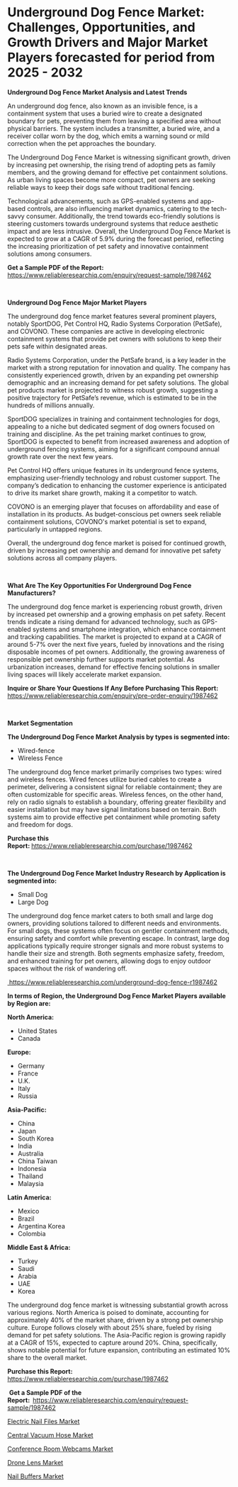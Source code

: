 <p><h1>Underground Dog Fence Market: Challenges, Opportunities, and Growth Drivers and Major Market Players forecasted for period from 2025 - 2032</h1></p><p><strong>Underground Dog Fence Market Analysis and Latest Trends</strong></p>
<p><p>An underground dog fence, also known as an invisible fence, is a containment system that uses a buried wire to create a designated boundary for pets, preventing them from leaving a specified area without physical barriers. The system includes a transmitter, a buried wire, and a receiver collar worn by the dog, which emits a warning sound or mild correction when the pet approaches the boundary.</p><p>The Underground Dog Fence Market is witnessing significant growth, driven by increasing pet ownership, the rising trend of adopting pets as family members, and the growing demand for effective pet containment solutions. As urban living spaces become more compact, pet owners are seeking reliable ways to keep their dogs safe without traditional fencing. </p><p>Technological advancements, such as GPS-enabled systems and app-based controls, are also influencing market dynamics, catering to the tech-savvy consumer. Additionally, the trend towards eco-friendly solutions is steering customers towards underground systems that reduce aesthetic impact and are less intrusive. Overall, the Underground Dog Fence Market is expected to grow at a CAGR of 5.9% during the forecast period, reflecting the increasing prioritization of pet safety and innovative containment solutions among consumers.</p></p>
<p><strong>Get a Sample PDF of the Report:&nbsp;</strong> <a href="https://www.reliableresearchiq.com/enquiry/request-sample/1987462?utm_campaign=1088&utm_medium=2&utm_source=Github&utm_content=ia&utm_term=08022025&utm_id=underground-dog-fence">https://www.reliableresearchiq.com/enquiry/request-sample/1987462</a></p>
<p>&nbsp;</p>
<p><strong>Underground Dog Fence Major Market Players</strong></p>
<p><p>The underground dog fence market features several prominent players, notably SportDOG, Pet Control HQ, Radio Systems Corporation (PetSafe), and COVONO. These companies are active in developing electronic containment systems that provide pet owners with solutions to keep their pets safe within designated areas.</p><p>Radio Systems Corporation, under the PetSafe brand, is a key leader in the market with a strong reputation for innovation and quality. The company has consistently experienced growth, driven by an expanding pet ownership demographic and an increasing demand for pet safety solutions. The global pet products market is projected to witness robust growth, suggesting a positive trajectory for PetSafe’s revenue, which is estimated to be in the hundreds of millions annually.</p><p>SportDOG specializes in training and containment technologies for dogs, appealing to a niche but dedicated segment of dog owners focused on training and discipline. As the pet training market continues to grow, SportDOG is expected to benefit from increased awareness and adoption of underground fencing systems, aiming for a significant compound annual growth rate over the next few years.</p><p>Pet Control HQ offers unique features in its underground fence systems, emphasizing user-friendly technology and robust customer support. The company’s dedication to enhancing the customer experience is anticipated to drive its market share growth, making it a competitor to watch.</p><p>COVONO is an emerging player that focuses on affordability and ease of installation in its products. As budget-conscious pet owners seek reliable containment solutions, COVONO's market potential is set to expand, particularly in untapped regions.</p><p>Overall, the underground dog fence market is poised for continued growth, driven by increasing pet ownership and demand for innovative pet safety solutions across all company players.</p></p>
<p>&nbsp;</p>
<p><strong>What Are The Key Opportunities For Underground Dog Fence Manufacturers?</strong></p>
<p><p>The underground dog fence market is experiencing robust growth, driven by increased pet ownership and a growing emphasis on pet safety. Recent trends indicate a rising demand for advanced technology, such as GPS-enabled systems and smartphone integration, which enhance containment and tracking capabilities. The market is projected to expand at a CAGR of around 5-7% over the next five years, fueled by innovations and the rising disposable incomes of pet owners. Additionally, the growing awareness of responsible pet ownership further supports market potential. As urbanization increases, demand for effective fencing solutions in smaller living spaces will likely accelerate market expansion.</p></p>
<p><strong>Inquire or Share Your Questions If Any Before Purchasing This Report:</strong> <a href="https://www.reliableresearchiq.com/enquiry/pre-order-enquiry/1987462?utm_campaign=1088&utm_medium=2&utm_source=Github&utm_content=ia&utm_term=08022025&utm_id=underground-dog-fence">https://www.reliableresearchiq.com/enquiry/pre-order-enquiry/1987462</a></p>
<p>&nbsp;</p>
<p><strong>Market Segmentation</strong></p>
<p><strong>The Underground Dog Fence Market Analysis by types is segmented into:</strong></p>
<p><ul><li>Wired-fence</li><li>Wireless Fence</li></ul></p>
<p><p>The underground dog fence market primarily comprises two types: wired and wireless fences. Wired fences utilize buried cables to create a perimeter, delivering a consistent signal for reliable containment; they are often customizable for specific areas. Wireless fences, on the other hand, rely on radio signals to establish a boundary, offering greater flexibility and easier installation but may have signal limitations based on terrain. Both systems aim to provide effective pet containment while promoting safety and freedom for dogs.</p></p>
<p><strong>Purchase this Report:&nbsp;</strong><a href="https://www.reliableresearchiq.com/purchase/1987462?utm_campaign=1088&utm_medium=2&utm_source=Github&utm_content=ia&utm_term=08022025&utm_id=underground-dog-fence">https://www.reliableresearchiq.com/purchase/1987462</a></p>
<p>&nbsp;</p>
<p><strong>The Underground Dog Fence Market Industry Research by Application is segmented into:</strong></p>
<p><ul><li>Small Dog</li><li>Large Dog</li></ul></p>
<p><p>The underground dog fence market caters to both small and large dog owners, providing solutions tailored to different needs and environments. For small dogs, these systems often focus on gentler containment methods, ensuring safety and comfort while preventing escape. In contrast, large dog applications typically require stronger signals and more robust systems to handle their size and strength. Both segments emphasize safety, freedom, and enhanced training for pet owners, allowing dogs to enjoy outdoor spaces without the risk of wandering off.</p></p>
<p><a href="https://www.reliableresearchiq.com/underground-dog-fence-r1987462?utm_campaign=1088&utm_medium=2&utm_source=Github&utm_content=ia&utm_term=08022025&utm_id=underground-dog-fence">&nbsp;https://www.reliableresearchiq.com/underground-dog-fence-r1987462</a></p>
<p><strong>In terms of Region, the Underground Dog Fence Market Players available by Region are:</strong></p>
<p>
    <p> <strong> North America: </strong>
        <ul>
            <li>United States</li>
            <li>Canada</li>
        </ul>
        </p> 
    <p> <strong> Europe: </strong>
        <ul>
            <li>Germany</li>
            <li>France</li>
            <li>U.K.</li>
            <li>Italy</li>
            <li>Russia</li>
        </ul>
        </p> 
    <p> <strong> Asia-Pacific: </strong>
        <ul>
            <li>China</li>
            <li>Japan</li>
            <li>South Korea</li>
            <li>India</li>
            <li>Australia</li>
            <li>China Taiwan</li>
            <li>Indonesia</li>
            <li>Thailand</li>
            <li>Malaysia</li>
        </ul>
        </p> 
    <p> <strong> Latin America: </strong>
        <ul>
            <li>Mexico</li>
            <li>Brazil</li>
            <li>Argentina Korea</li>
            <li>Colombia</li>
        </ul>
        </p> 
    <p> <strong> Middle East & Africa: </strong>
        <ul>
            <li>Turkey</li>
            <li>Saudi</li>
            <li>Arabia</li>
            <li>UAE</li>
            <li>Korea</li>
        </ul>
    </p>
    </p>
<p><p>The underground dog fence market is witnessing substantial growth across various regions. North America is poised to dominate, accounting for approximately 40% of the market share, driven by a strong pet ownership culture. Europe follows closely with about 25% share, fueled by rising demand for pet safety solutions. The Asia-Pacific region is growing rapidly at a CAGR of 15%, expected to capture around 20%. China, specifically, shows notable potential for future expansion, contributing an estimated 10% share to the overall market.</p></p>
<p><strong>Purchase this Report: </strong><a href="https://www.reliableresearchiq.com/purchase/1987462?utm_campaign=1088&utm_medium=2&utm_source=Github&utm_content=ia&utm_term=08022025&utm_id=underground-dog-fence">https://www.reliableresearchiq.com/purchase/1987462</a></p>
<p>&nbsp;<strong>Get a Sample PDF of the Report:&nbsp;&nbsp;</strong><a href="https://www.reliableresearchiq.com/enquiry/request-sample/1987462?utm_campaign=1088&utm_medium=2&utm_source=Github&utm_content=ia&utm_term=08022025&utm_id=underground-dog-fence">https://www.reliableresearchiq.com/enquiry/request-sample/1987462</a></p>
<p><strong></strong></p>
<p><p><a href="https://github.com/rebikamileny/Market-Research-Report-List-1/blob/main/electric-nail-files-market.md?utm_campaign=1088&utm_medium=2&utm_source=Github&utm_content=ia&utm_term=08022025&utm_id=underground-dog-fence">Electric Nail Files Market</a></p><p><a href="https://github.com/ratzkadria/Market-Research-Report-List-1/blob/main/central-vacuum-hose-market.md?utm_campaign=1088&utm_medium=2&utm_source=Github&utm_content=ia&utm_term=08022025&utm_id=underground-dog-fence">Central Vacuum Hose Market</a></p><p><a href="https://github.com/armsinwan/Market-Research-Report-List-1/blob/main/conference-room-webcams-market.md?utm_campaign=1088&utm_medium=2&utm_source=Github&utm_content=ia&utm_term=08022025&utm_id=underground-dog-fence">Conference Room Webcams Market</a></p><p><a href="https://github.com/biyajausenik/Market-Research-Report-List-1/blob/main/drone-lens-market.md?utm_campaign=1088&utm_medium=2&utm_source=Github&utm_content=ia&utm_term=08022025&utm_id=underground-dog-fence">Drone Lens Market</a></p><p><a href="https://github.com/farklasu/Market-Research-Report-List-1/blob/main/nail-buffers-market.md?utm_campaign=1088&utm_medium=2&utm_source=Github&utm_content=ia&utm_term=08022025&utm_id=underground-dog-fence">Nail Buffers Market</a></p></p>